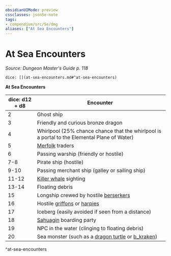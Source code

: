 ```yaml
---
obsidianUIMode: preview
cssclasses: json5e-note
tags:
- compendium/src/5e/dmg
aliases: ["At Sea Encounters"]
---
```

# At Sea Encounters
*Source: Dungeon Master's Guide p. 118* 

`dice: [](at-sea-encounters.md#^at-sea-encounters)`

**At Sea Encounters**

| dice: d12 + d8 | Encounter |
|----------------|-----------|
| 2 | Ghost ship |
| 3 | Friendly and curious bronze dragon |
| 4 | Whirlpool (25% chance chance that the whirlpool is a portal to the Elemental Plane of Water) |
| 5 | [Merfolk](b_merfolk.md) traders |
| 6 | Passing warship (friendly or hostile) |
| 7-8 | Pirate ship (hostile) |
| 9-10 | Passing merchant ship (galley or sailing ship) |
| 11-12 | [Killer whale](b_killer-whale.md) sighting |
| 13-14 | Floating debris |
| 15 | Longship crewed by hostile [berserkers](b_berserker.md) |
| 16 | Hostile [griffons](b_griffon.md) or [harpies](b_harpy.md) |
| 17 | Iceberg (easily avoided if seen from a distance) |
| 18 | [Sahuagin](b_sahuagin.md) boarding party |
| 19 | NPC in the water (clinging to floating debris) |
| 20 | Sea monster (such as a [dragon turtle](b_dragon-turtle.md) or [b_kraken](2.%20GM%20Tools/5eTools%20Compendium%20&%20Rules/z_compendium/bestiary/monstrosity/b_kraken.md)) |
^at-sea-encounters